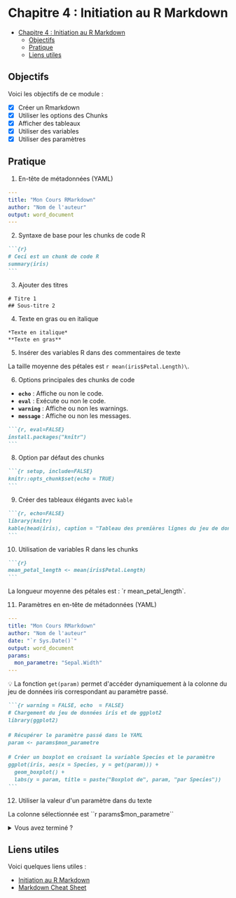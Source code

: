 # Chapitre 4 : Initiation au R Markdown

- [Chapitre 4 : Initiation au R Markdown](#chapitre-4--initiation-au-r-markdown)
  - [Objectifs](#objectifs)
  - [Pratique](#pratique)
  - [Liens utiles](#liens-utiles)


## Objectifs

Voici les objectifs de ce module :
- [x] Créer un Rmarkdown
- [x] Utiliser les options des Chunks
- [x] Afficher des tableaux
- [x] Utiliser des variables
- [x] Utiliser des paramètres

## Pratique

1. En-tête de métadonnées (YAML)

```yaml
---
title: "Mon Cours RMarkdown"
author: "Nom de l'auteur"
output: word_document
---
```

2. Syntaxe de base pour les chunks de code R

````markdown
```{r}
# Ceci est un chunk de code R
summary(iris)
```
````

3. Ajouter des titres
   
```
# Titre 1
## Sous-titre 2
```

4. Texte en gras ou en italique

```
*Texte en italique*
**Texte en gras**
```

5. Insérer des variables R dans des commentaires de texte

La taille moyenne des pétales est ``r mean(iris$Petal.Length)\``.

6. Options principales des chunks de code

- **`echo`** : Affiche ou non le code.
- **`eval`** : Exécute ou non le code.
- **`warning`** : Affiche ou non les warnings.
- **`message`** : Affiche ou non les messages.

````markdown
```{r, eval=FALSE}
install.packages("knitr")
```
````

8. Option par défaut des chunks
````markdown
```{r setup, include=FALSE}
knitr::opts_chunk$set(echo = TRUE)
```
````

9. Créer des tableaux élégants avec `kable`

````markdown
```{r, echo=FALSE}
library(knitr)
kable(head(iris), caption = "Tableau des premières lignes du jeu de données iris")
```
````

10. Utilisation de variables R dans les chunks

````markdown
```{r}
mean_petal_length <- mean(iris$Petal.Length)
```
````

La longueur moyenne des pétales est : \`r mean_petal_length\`.

11. Paramètres en en-tête de métadonnées (YAML)

```yaml
---
title: "Mon Cours RMarkdown"
author: "Nom de l'auteur"
date: "`r Sys.Date()`"
output: word_document
params:
  mon_parametre: "Sepal.Width"
---
```

:bulb: La fonction `get(param)` permet d'accéder dynamiquement à la colonne du jeu de données iris correspondant au paramètre passé.

````markdown
```{r warning = FALSE, echo  = FALSE}
# Chargement du jeu de données iris et de ggplot2
library(ggplot2)

# Récupérer le paramètre passé dans le YAML
param <- params$mon_parametre

# Créer un boxplot en croisant la variable Species et le paramètre
ggplot(iris, aes(x = Species, y = get(param))) + 
  geom_boxplot() +
  labs(y = param, title = paste("Boxplot de", param, "par Species"))
```
````

12. Utiliser la valeur d'un paramètre dans du texte
    
La colonne sélectionnée est \`\`r params$mon_parametre\`\`

<details>
<summary>Vous avez terminé ?</summary>

<img src="./img/congratulation.gif" alt="" style="height: 300px;">

</details>

## Liens utiles

Voici quelques liens utiles :

- [Initiation au R Markdown](https://rmarkdown.rstudio.com/lesson-1.html)
- [Markdown Cheat Sheet](https://www.markdownguide.org/cheat-sheet/)